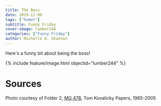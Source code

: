 ```yaml
---
title: The Boss
date: 2019-12-06
tags: ["humor"]
subtitle: Funny Friday
cover-image: lumber244
categories: ["Funny Friday"]
author: Michelle A. Shannon
---
```


Here's a funny bit about being the boss!

{% include feature/image.html objectid="lumber244" %}

# Sources

Photo courtesy of Folder 2, [MG 478](https://archiveswest.orbiscascade.org/ark:/80444/xv707396/), Tom Kovalicky Papers, 1965-2005